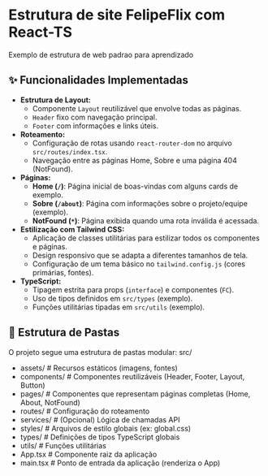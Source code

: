 # Estrutura de site FelipeFlix com React-TS
Exemplo de estrutura de web padrao para aprendizado

## ✨ Funcionalidades Implementadas

*   **Estrutura de Layout:**
    *   Componente `Layout` reutilizável que envolve todas as páginas.
    *   `Header` fixo com navegação principal.
    *   `Footer` com informações e links úteis.
*   **Roteamento:**
    *   Configuração de rotas usando `react-router-dom` no arquivo `src/routes/index.tsx`.
    *   Navegação entre as páginas Home, Sobre e uma página 404 (NotFound).
*   **Páginas:**
    *   **Home (`/`)**: Página inicial de boas-vindas com alguns cards de exemplo.
    *   **Sobre (`/about`)**: Página com informações sobre o projeto/equipe (exemplo).
    *   **NotFound (`*`)**: Página exibida quando uma rota inválida é acessada.
*   **Estilização com Tailwind CSS:**
    *   Aplicação de classes utilitárias para estilizar todos os componentes e páginas.
    *   Design responsivo que se adapta a diferentes tamanhos de tela.
    *   Configuração de um tema básico no `tailwind.config.js` (cores primárias, fontes).
*   **TypeScript:**
    *   Tipagem estrita para props (`interface`) e componentes (`FC`).
    *   Uso de tipos definidos em `src/types` (exemplo).
    *   Funções utilitárias tipadas em `src/utils` (exemplo).

## 📁 Estrutura de Pastas

O projeto segue uma estrutura de pastas modular:
src/
   - assets/ # Recursos estáticos (imagens, fontes)
   - components/ # Componentes reutilizáveis (Header, Footer, Layout, Button)
   - pages/ # Componentes que representam páginas completas (Home, About, NotFound)
   - routes/ # Configuração do roteamento
   - services/ # (Opcional) Lógica de chamadas API
   - styles/ # Arquivos de estilo globais (ex: global.css)
   - types/ # Definições de tipos TypeScript globais
   - utils/ # Funções utilitárias
   - App.tsx # Componente raiz da aplicação
   - main.tsx # Ponto de entrada da aplicação (renderiza o App)
